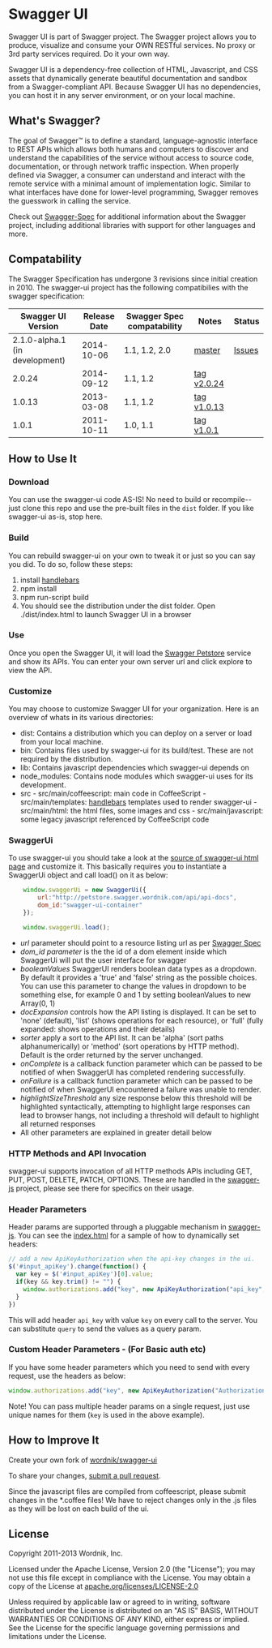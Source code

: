 # Swagger UI

Swagger UI is part of Swagger project.  The Swagger project allows you to produce, visualize and consume your OWN RESTful services.  No proxy or 3rd party services required.  Do it your own way.

Swagger UI is a dependency-free collection of HTML, Javascript, and CSS assets that dynamically
generate beautiful documentation and sandbox from a Swagger-compliant API. Because Swagger UI has no dependencies, you can host it in any server environment, or on your local machine.

## What's Swagger?

The goal of Swagger™ is to define a standard, language-agnostic interface to REST APIs which allows both humans and computers to discover and understand the capabilities of the service without access to source code, documentation, or through network traffic inspection. When properly defined via Swagger, a consumer can understand and interact with the remote service with a minimal amount of implementation logic. Similar to what interfaces have done for lower-level programming, Swagger removes the guesswork in calling the service.


Check out [Swagger-Spec](https://github.com/swagger-api/swagger-spec) for additional information about the Swagger project, including additional libraries with support for other languages and more. 


## Compatability
The Swagger Specification has undergone 3 revisions since initial creation in 2010.  The swagger-ui project has the following compatibilies with the swagger specification:

Swagger UI Version | Release Date | Swagger Spec compatability | Notes | Status
------------------ | ------------ | -------------------------- | ----- | ------
2.1.0-alpha.1 (in development)  | 2014-10-06          | 1.1, 1.2, 2.0 | [master](https://github.com/swagger-api/swagger-ui/tree/master) | [Issues](https://github.com/swagger-api/swagger-ui/milestones/v2.1.0)
2.0.24             | 2014-09-12   | 1.1, 1.2 | [tag v2.0.24](https://github.com/swagger-api/swagger-ui/tree/v2.0.24) | 
1.0.13             | 2013-03-08   | 1.1, 1.2 | [tag v1.0.13](https://github.com/swagger-api/swagger-ui/tree/v1.0.13) |
1.0.1              | 2011-10-11   | 1.0, 1.1 | [tag v1.0.1](https://github.com/swagger-api/swagger-ui/tree/v1.0.1)   |

## How to Use It

### Download
You can use the swagger-ui code AS-IS!  No need to build or recompile--just clone this repo and use the pre-built files in the `dist` folder.  If you like swagger-ui as-is, stop here.

### Build
You can rebuild swagger-ui on your own to tweak it or just so you can say you did.  To do so, follow these steps:

1. install [handlebars](http://handlebarsjs.com/)
2. npm install
3. npm run-script build
4. You should see the distribution under the dist folder. Open ./dist/index.html to launch Swagger UI in a browser

### Use
Once you open the Swagger UI, it will load the [Swagger Petstore](http://petstore.swagger.wordnik.com/api/api-docs) service and show its APIs.  You can enter your own server url and click explore to view the API.

### Customize
You may choose to customize Swagger UI for your organization. Here is an overview of whats in its various directories:

-    dist: Contains a distribution which you can deploy on a server or load from your local machine.
-    bin: Contains files used by swagger-ui for its build/test. These are not required by the distribution.
-    lib: Contains javascript dependencies which swagger-ui depends on
-    node_modules: Contains node modules which swagger-ui uses for its development.
-    src
    -    src/main/coffeescript: main code in CoffeeScript
    -    src/main/templates: [handlebars](http://handlebarsjs.com/) templates used to render swagger-ui
    -    src/main/html: the html files, some images and css
    -    src/main/javascript: some legacy javascript referenced by CoffeeScript code

### SwaggerUi
To use swagger-ui you should take a look at the [source of swagger-ui html page](https://github.com/swagger-api/swagger-ui/tree/master/src/main/html) and customize it. This basically requires you to instantiate a SwaggerUi object and call load() on it as below:

```javascript
    window.swaggerUi = new SwaggerUi({
        url:"http://petstore.swagger.wordnik.com/api/api-docs",
        dom_id:"swagger-ui-container"
    });

    window.swaggerUi.load();
```
* *url* parameter should point to a resource listing url as per [Swagger Spec](https://github.com/swagger-api/swagger-spec/)
* *dom_id parameter* is the the id of a dom element inside which SwaggerUi will put the user interface for swagger
* *booleanValues* SwaggerUI renders boolean data types as a dropdown. By default it provides a 'true' and 'false' string as the possible choices. You can use this parameter to change the values in dropdown to be something else, for example 0 and 1 by setting booleanValues to new Array(0, 1)
* *docExpansion* controls how the API listing is displayed. It can be set to 'none' (default), 'list' (shows operations for each resource), or 'full' (fully expanded: shows operations and their details)
* *sorter* apply a sort to the API list. It can be 'alpha' (sort paths alphanumerically) or 'method' (sort operations by HTTP method). Default is the order returned by the server unchanged.
* *onComplete* is a callback function parameter which can be passed to be notified of when SwaggerUI has completed rendering successfully.
* *onFailure* is a callback function parameter which can be passed to be notified of when SwaggerUI encountered a failure was unable to render.
* *highlightSizeThreshold* any size response below this threshold will be highlighted syntactically, attempting to highlight large responses can lead to browser hangs, not including a threshold will default to highlight all returned responses
* All other parameters are explained in greater detail below


### HTTP Methods and API Invocation
swagger-ui supports invocation of all HTTP methods APIs including GET, PUT, POST, DELETE, PATCH, OPTIONS.  These are handled in the [swagger-js](https://github.com/swagger-api/swagger-js) project, please see there for specifics on their usage.


### Header Parameters
Header params are supported through a pluggable mechanism in [swagger-js](https://github.com/swagger-api/swagger-js).  You can see the [index.html](https://github.com/swagger-api/swagger-ui/blob/master/dist/index.html) for a sample of how to dynamically set headers:

```js
// add a new ApiKeyAuthorization when the api-key changes in the ui.
$('#input_apiKey').change(function() {
  var key = $('#input_apiKey')[0].value;
  if(key && key.trim() != "") {
    window.authorizations.add("key", new ApiKeyAuthorization("api_key", key, "header"));
  }
})
```

This will add header `api_key` with value `key` on every call to the server.  You can substitute `query` to send the values as a query param.

### Custom Header Parameters - (For Basic auth etc)
If you have some header parameters which you need to send with every request, use the headers as below:

```js
window.authorizations.add("key", new ApiKeyAuthorization("Authorization", "XXXX", "header"));
```

Note!  You can pass multiple header params on a single request, just use unique names for them (`key` is used in the above example).

## How to Improve It

Create your own fork of [wordnik/swagger-ui](https://github.com/swagger-api/swagger-ui)

To share your changes, [submit a pull request](https://github.com/swagger-api/swagger-ui/pull/new/master).

Since the javascript files are compiled from coffeescript, please submit changes in the *.coffee files!  We have to reject changes only in the .js files as they will be lost on each build of the ui.

## License

Copyright 2011-2013 Wordnik, Inc.

Licensed under the Apache License, Version 2.0 (the "License");
you may not use this file except in compliance with the License.
You may obtain a copy of the License at [apache.org/licenses/LICENSE-2.0](http://www.apache.org/licenses/LICENSE-2.0)

Unless required by applicable law or agreed to in writing, software
distributed under the License is distributed on an "AS IS" BASIS,
WITHOUT WARRANTIES OR CONDITIONS OF ANY KIND, either express or implied.
See the License for the specific language governing permissions and
limitations under the License.
